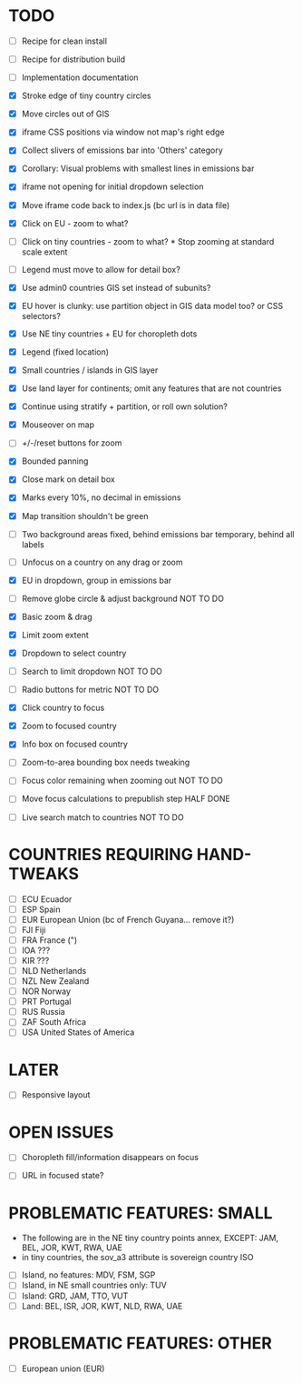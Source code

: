 TODO
====

  - [ ] Recipe for clean install
  - [ ] Recipe for distribution build

  - [ ] Implementation documentation

  - [x] Stroke edge of tiny country circles
  - [x] Move circles out of GIS

  - [x] iframe CSS positions via window not map's right edge

  - [x] Collect slivers of emissions bar into 'Others' category
  - [x] Corollary:  Visual problems with smallest lines in emissions bar

  - [x] iframe not opening for initial dropdown selection
  - [x] Move iframe code back to index.js (bc url is in data file)

  - [x] Click on EU - zoom to what?
  - [ ] Click on tiny countries - zoom to what?
        * Stop zooming at standard scale extent
  - [ ] Legend must move to allow for detail box?

  - [x] Use admin0 countries GIS set instead of subunits?

  - [x] EU hover is clunky: use partition object in GIS data model too?  or CSS selectors?

  - [x] Use NE tiny countries + EU for choropleth dots
  - [x] Legend (fixed location)
  - [x] Small countries / islands in GIS layer
  - [x] Use land layer for continents; omit any features that are not countries

  - [x] Continue using stratify + partition, or roll own solution?
  - [x] Mouseover on map
  - [ ] +/-/reset buttons for zoom
  - [x] Bounded panning
  - [x] Close mark on detail box

  - [x] Marks every 10%, no decimal in emissions
  - [x] Map transition shouldn't be green
  - [ ] Two background areas
          fixed, behind emissions bar
          temporary, behind all labels

  - [ ] Unfocus on a country on any drag or zoom
  - [x] EU in dropdown, group in emissions bar

  - [ ] Remove globe circle & adjust background  NOT TO DO
  - [x] Basic zoom & drag
  - [x] Limit zoom extent
  - [x] Dropdown to select country
  - [ ] Search to limit dropdown  NOT TO DO
  - [ ] Radio buttons for metric  NOT TO DO
  - [x] Click country to focus
  - [x] Zoom to focused country
  - [x] Info box on focused country
  - [ ] Zoom-to-area bounding box needs tweaking
  - [ ] Focus color remaining when zooming out  NOT TO DO

  - [ ] Move focus calculations to prepublish step  HALF DONE

  - [ ] Live search match to countries  NOT TO DO


COUNTRIES REQUIRING HAND-TWEAKS
===============================

  - [ ] ECU Ecuador
  - [ ] ESP Spain
  - [ ] EUR European Union (bc of French Guyana... remove it?)
  - [ ] FJI   Fiji
  - [ ] FRA France (")
  - [ ] IOA ???
  - [ ] KIR ???
  - [ ] NLD Netherlands
  - [ ] NZL New Zealand
  - [ ] NOR Norway
  - [ ] PRT Portugal
  - [ ] RUS Russia
  - [ ] ZAF South Africa
  - [ ] USA United States of America

LATER
=====

  - [ ] Responsive layout


OPEN ISSUES
===========

  - [ ] Choropleth fill/information disappears on focus
  - [ ] URL in focused state?


PROBLEMATIC FEATURES: SMALL
==========================

  - The following are in the NE tiny country points annex, EXCEPT:
    JAM, BEL, JOR, KWT, RWA, UAE
  - in tiny countries, the sov_a3 attribute is sovereign country ISO

  - [ ] Island, no features: MDV, FSM, SGP
  - [ ] Island, in NE small countries only: TUV
  - [ ] Island: GRD, JAM, TTO, VUT
  - [ ] Land: BEL, ISR, JOR, KWT, NLD, RWA, UAE

PROBLEMATIC FEATURES: OTHER
===========================

  - [ ] European union (EUR)
